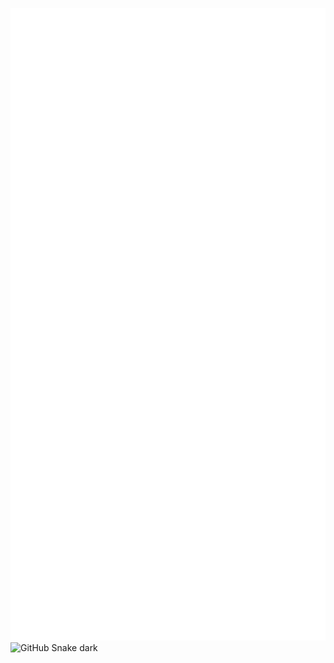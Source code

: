 ![TinyWiFi-Metrics](/github-metrics.svg)
![GitHub Snake dark](github-snake-dark.svg#gh-dark-mode-only)
